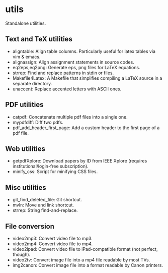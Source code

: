 utils
=====

Standalone utilities.

## Text and TeX utilities

* aligntable:                   Align table columns. Particularly useful for latex tables via vim & emacs.
* alignassign:                  Align assignment statements in source codes.
* eq2eps,eq2png:                Generate eps, png files for LaTeX equations.
* strrep:                       Find and replace patterns in stdin or files.
* Makefile4Latex:               A Makefile that simplifies compiling a LaTeX source in a separate directory.
* unaccent:                     Replace accented letters with ASCII ones.

## PDF utilities
* catpdf:                       Concatenate multiple pdf files into a single one.
* mypdfdiff:                    Diff two pdfs.
* pdf_add_header_first_page:    Add a custom header to the first page of a pdf file.

## Web utilities

* getpdfXplore:                 Download papers by ID from IEEE Xplore (requires institutional/login-free subscription).
* minify_css:                   Script for minifying CSS files.

## Misc utilities

* git_find_deleted_file:        Git shortcut.
* mvln:                         Move and link shortcut.
* strrep:                       String find-and-replace.

## File conversion

* video2mp3:                    Convert video file to mp3.
* video2mp4:                    Convert video file to mp4.
* video2ipad:                   Convert video file to iPad-compatible format (not perfect, though).
* video2tv:                     Convert image file into a mp4 file readable by most TVs.
* img2canon:                    Convert image file into a format readable by Canon printers.



